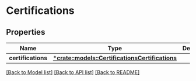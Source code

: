 # Certifications

## Properties

Name | Type | Description | Notes
------------ | ------------- | ------------- | -------------
**certifications** | [***crate::models::CertificationsCertifications**](certifications_Certifications.md) |  | [optional] 

[[Back to Model list]](../README.md#documentation-for-models) [[Back to API list]](../README.md#documentation-for-api-endpoints) [[Back to README]](../README.md)


